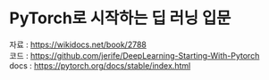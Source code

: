 # PyTorch로 시작하는 딥 러닝 입문

자료 : https://wikidocs.net/book/2788   
코드 : https://github.com/jerife/DeepLearning-Starting-With-Pytorch    
docs : https://pytorch.org/docs/stable/index.html
